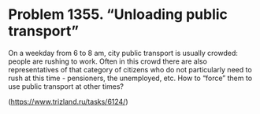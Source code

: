 # Problem 1355. “Unloading public transport”

On a weekday from 6 to 8 am, city public transport is usually crowded: people are rushing to work. Often in this crowd there are also representatives of that category of citizens who do not particularly need to rush at this time - pensioners, the unemployed, etc. How to “force” them to use public transport at other times?

(https://www.trizland.ru/tasks/6124/)
